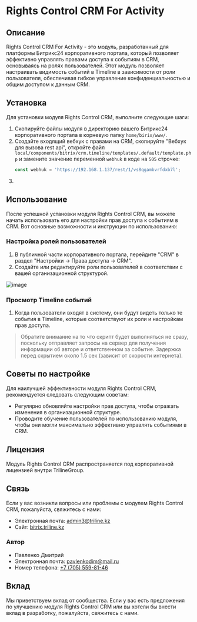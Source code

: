 # Rights Control CRM For Activity

## Описание

Rights Control CRM For Activity - это модуль, разработанный для платформы Битрикс24 корпоративного портала, который позволяет эффективно управлять правами доступа к событиям в CRM, основываясь на ролях пользователей. Этот модуль позволяет настраивать видимость событий в Timeline в зависимости от роли пользователя, обеспечивая гибкое управление конфиденциальностью и общим доступом к данным CRM.

## Установка

Для установки модуля Rights Control CRM, выполните следующие шаги:

1. Скопируйте файлы модуля в директорию вашего Битрикс24 корпоративного портала в корневую папку `home/birix/www/`.
2. Создайте входящий вебхук с правами на CRM, скопируйте "Вебхук для вызова rest api", откройте файл `local/components/bitrix/crm.timeline/templates/.default/template.php` и замените значение переменной `webhuk` в коде на `505` строчке:
    ```javascript
    const webhuk = 'https://192.168.1.137/rest/1/vs8qgambvrfdxb7l';
    ```
3. 

## Использование

После успешной установки модуля Rights Control CRM, вы можете начать использовать его для настройки прав доступа к событиям в CRM. Вот основные возможности и инструкции по использованию:

### Настройка ролей пользователей

1. В публичной части корпоративного портала, перейдите "CRM" в раздел "Настройки -> Права доступа -> CRM".
2. Создайте или редактируйте роли пользователей в соответствии с вашей организационной структурой.

![image](https://bitrix.triline.kz/docs/pub/a76ac976e39c67da17a9cf02a279d3a2/showPreview/?&token=lq5cbgllaxem)

### Просмотр Timeline событий

1. Когда пользователи входят в систему, они будут видеть только те события в Timeline, которые соответствуют их роли и настройкам прав доступа.

> Обратите внимание на то что скрипт будет выполняться не сразу, поскольку отправляет запросы на сервер для получения информации об авторе и ответственном за событие. Задержка перед скрытием около 1.5 сек (зависит от скорости интернета).

## Советы по настройке

Для наилучшей эффективности модуля Rights Control CRM, рекомендуется следовать следующим советам:

- Регулярно обновляйте настройки прав доступа, чтобы отражать изменения в организационной структуре.
- Проводите обучение пользователей по использованию модуля, чтобы они могли максимально эффективно управлять событиями в CRM.

## Лицензия

Модуль Rights Control CRM распространяется под корпоративной лицензией внутри TrilineGroup.

## Связь

Если у вас возникли вопросы или проблемы с модулем Rights Control CRM, пожалуйста, свяжитесь с нами:

- Электронная почта: [admin3@triline.kz](mailto:admin3@triline.kz)
- Сайт: [bitrix.triline.kz](https://bitrix.triline.kz)

### Автор

- Павленко Дмитрий
- Электронная почта: [pavlenkodim@mail.ru](mailto:pavlenkodim@mail.ru)
- Номер телефона: [+7 (705) 559-81-46](tel:+77055598146)

## Вклад

Мы приветствуем вклад от сообщества. Если у вас есть предложения по улучшению модуля Rights Control CRM или вы хотели бы внести вклад в разработку, пожалуйста, свяжитесь с нами.
